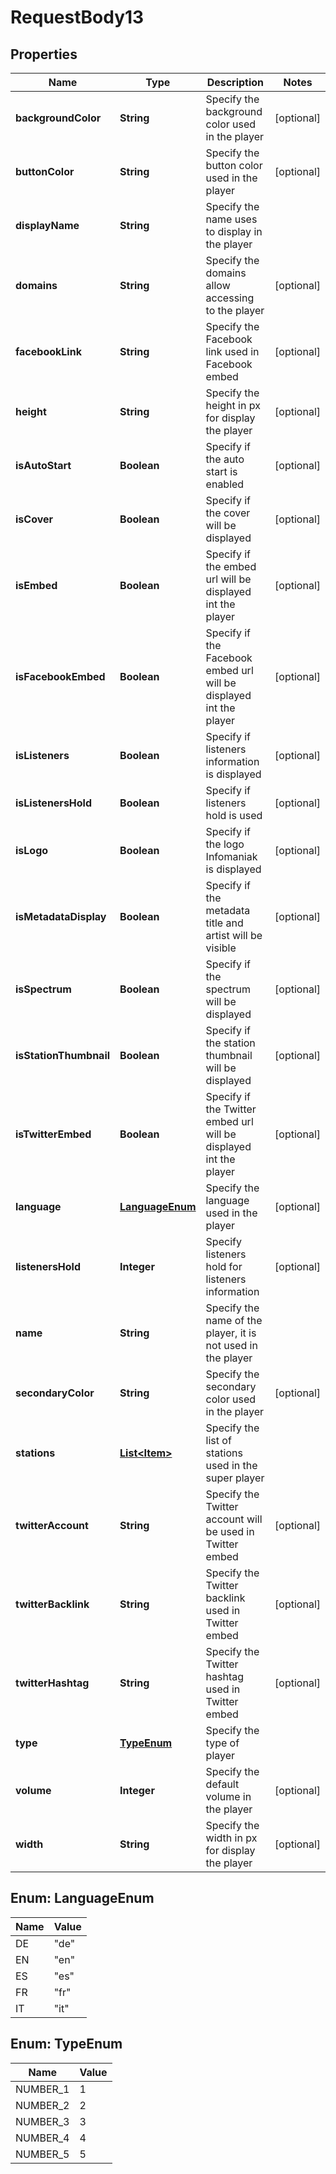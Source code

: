 

# RequestBody13


## Properties

| Name | Type | Description | Notes |
|------------ | ------------- | ------------- | -------------|
|**backgroundColor** | **String** | Specify the background color used in the player |  [optional] |
|**buttonColor** | **String** | Specify the button color used in the player |  [optional] |
|**displayName** | **String** | Specify the name uses to display in the player |  |
|**domains** | **String** | Specify the domains allow accessing to the player |  [optional] |
|**facebookLink** | **String** | Specify the Facebook link used in Facebook embed |  [optional] |
|**height** | **String** | Specify the height in px for display the player |  [optional] |
|**isAutoStart** | **Boolean** | Specify if the auto start is enabled |  [optional] |
|**isCover** | **Boolean** | Specify if the cover will be displayed |  [optional] |
|**isEmbed** | **Boolean** | Specify if the embed url will be displayed int the player |  [optional] |
|**isFacebookEmbed** | **Boolean** | Specify if the Facebook embed url will be displayed int the player |  [optional] |
|**isListeners** | **Boolean** | Specify if listeners information is displayed |  [optional] |
|**isListenersHold** | **Boolean** | Specify if listeners hold is used |  [optional] |
|**isLogo** | **Boolean** | Specify if the logo Infomaniak is displayed |  [optional] |
|**isMetadataDisplay** | **Boolean** | Specify if the metadata title and artist will be visible |  [optional] |
|**isSpectrum** | **Boolean** | Specify if the spectrum will be displayed |  [optional] |
|**isStationThumbnail** | **Boolean** | Specify if the station thumbnail will be displayed |  [optional] |
|**isTwitterEmbed** | **Boolean** | Specify if the Twitter embed url will be displayed int the player |  [optional] |
|**language** | [**LanguageEnum**](#LanguageEnum) | Specify the language used in the player |  [optional] |
|**listenersHold** | **Integer** | Specify listeners hold for listeners information |  [optional] |
|**name** | **String** | Specify the name of the player, it is not used in the player |  |
|**secondaryColor** | **String** | Specify the secondary color used in the player |  [optional] |
|**stations** | [**List&lt;Item&gt;**](Item.md) | Specify the list of stations used in the super player |  |
|**twitterAccount** | **String** | Specify the Twitter account will be used in Twitter embed |  [optional] |
|**twitterBacklink** | **String** | Specify the Twitter backlink used in Twitter embed |  [optional] |
|**twitterHashtag** | **String** | Specify the Twitter hashtag used in Twitter embed |  [optional] |
|**type** | [**TypeEnum**](#TypeEnum) | Specify the type of player |  |
|**volume** | **Integer** | Specify the default volume in the player |  [optional] |
|**width** | **String** | Specify the width in px for display the player |  [optional] |



## Enum: LanguageEnum

| Name | Value |
|---- | -----|
| DE | &quot;de&quot; |
| EN | &quot;en&quot; |
| ES | &quot;es&quot; |
| FR | &quot;fr&quot; |
| IT | &quot;it&quot; |



## Enum: TypeEnum

| Name | Value |
|---- | -----|
| NUMBER_1 | 1 |
| NUMBER_2 | 2 |
| NUMBER_3 | 3 |
| NUMBER_4 | 4 |
| NUMBER_5 | 5 |



